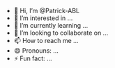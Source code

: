 - 👋 Hi, I’m @Patrick-ABL
- 👀 I’m interested in ...
- 🌱 I’m currently learning ...
- 💞️ I’m looking to collaborate on ...
- 📫 How to reach me ...
- 😄 Pronouns: ...
- ⚡ Fun fact: ...

<!---
Patrick-ABL/Patrick-ABL is a ✨ special ✨ repository because its `README.md` (this file) appears on your GitHub profile.
You can click the Preview link to take a look at your changes.
--->
